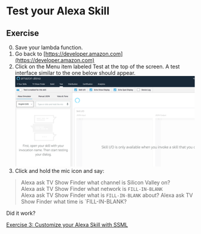 # Test your Alexa Skill


## Exercise
0. Save your lambda function.
1. Go back to [https://developer.amazon.com](https://developer.amazon.com)
2. Click on the Menu item labeled Test at the top of the screen. A test interface similar to the one below should appear.
![alt text](../img/alexa_test.png "Your Alexa Consoles")
2. Click and hold the mic icon and say:

> Alexa ask TV Show Finder what channel is Silicon Valley on? <br>
> Alexa ask TV Show Finder what network is `FILL-IN-BLANK` <br>
> Alexa ask TV Show Finder what is `FILL-IN-BLANK` about? 
> Alexa ask TV Show Finder what time is `FILL-IN-BLANK?

Did it work?


[Exercise 3: Customize your Alexa Skill with SSML ](../short/ex3.md)
